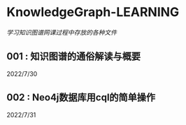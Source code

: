 # KnowledgeGraph-LEARNING
*学习知识图谱网课过程中存放的各种文件*

## 001 : 知识图谱的通俗解读与概要     
2022/7/30

## 002 : Neo4j数据库用cql的简单操作     
2022/7/31
